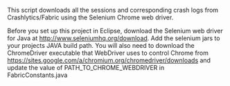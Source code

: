 This script downloads all the sessions and corresponding crash logs from Crashlytics/Fabric using the Selenium Chrome web driver. 

Before you set up this project in Eclipse, download the Selenium web driver for Java at http://www.seleniumhq.org/download. Add the selenium jars to your projects JAVA build path. You will also need to download the ChromeDriver executable that WebDriver uses to control Chrome from https://sites.google.com/a/chromium.org/chromedriver/downloads and update the value of PATH_TO_CHROME_WEBDRIVER in FabricConstants.java 
